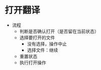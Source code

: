 # 打开翻译

 - 流程
   - 判断是否确认打开（是否留在当前状态）
   - 选择要打开的文件
     - 没有选择，操作中止
     - 选择文件：继续
   - 重置状态
   - 执行打开操作
